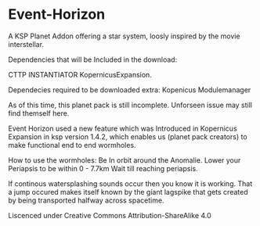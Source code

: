 # Event-Horizon 
A KSP Planet Addon offering a star system, loosly inspired by the movie interstellar.

Dependencies that will be Included in the download:

CTTP
INSTANTIATOR
KopernicusExpansion.

Dependecies required to be downloaded extra:
Kopenicus
Modulemanager

As of this time, this planet pack is still incomplete. Unforseen issue may still find themself here.

Event Horizon used a new feature which was Introduced in Kopernicus Expansion in ksp version 1.4.2, which enables us (planet pack creators) to make functional end to end wormholes.

How to use the wormholes:
Be In orbit around the Anomalie.
Lower your Periapsis to be within 0 - 7.7km
Wait till reaching periapsis.

If continous watersplashing sounds occur then you know it is working.
That a jump occured makes itself known by the giant lagspike that gets created by being transported  halfway across spacetime.

Liscenced under Creative Commons Attribution-ShareAlike 4.0
